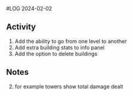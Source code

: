 #LOG
2024-02-02

## Activity
1. Add the ability to go from one level to another
2. Add extra building stats to info panel
3. Add the option to delete buildings

## Notes
2. for example towers show total damage dealt